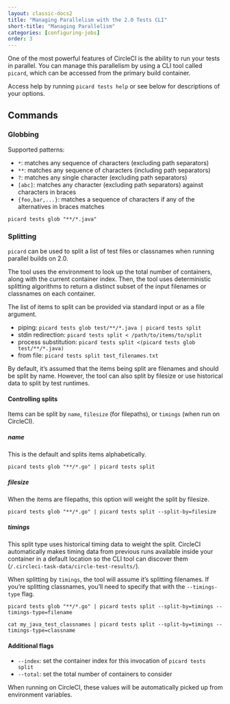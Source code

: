 ```yaml
---
layout: classic-docs2
title: "Managing Parallelism with the 2.0 Tests CLI"
short-title: "Managing Parallelism"
categories: [configuring-jobs]
order: 3
---
```


One of the most powerful features of CircleCI is the ability to run your tests in parallel. You can manage this parallelism by using a CLI tool called `picard`, which can be accessed from the primary build container.

Access help by running `picard tests help` or see below for descriptions of your options.

## Commands

### Globbing

Supported patterns:

- `*`: matches any sequence of characters (excluding path separators)
- `**`: matches any sequence of characters (including path separators)
- `?`: matches any single character (excluding path separators)
- `[abc]`: matches any character (excluding path separators) against characters in braces
- `{foo,bar,...}`: matches a sequence of characters if any of the alternatives in braces matches

`picard tests glob "**/*.java"`

### Splitting

`picard` can be used to split a list of test files or classnames when running parallel builds on 2.0.

The tool uses the environment to look up the total number of containers, along with the current container index. Then, the tool uses deterministic splitting algorithms to return a distinct subset of the input filenames or classnames on each container.

The list of items to split can be provided via standard input or as a file argument.

- piping: `picard tests glob test/**/*.java | picard tests split`
- stdin redirection: `picard tests split < /path/to/items/to/split`
- process substitution: `picard tests split <(picard tests glob test/**/*.java)`
- from file: `picard tests split test_filenames.txt`

By default, it’s assumed that the items being split are filenames and should be split by name. However, the tool can also split by filesize or use historical data to split by test runtimes.

#### Controlling splits
Items can be split by `name`, `filesize` (for filepaths), or `timings` (when run on CircleCI).

##### **name**
This is the default and splits items alphabetically.

`picard tests glob "**/*.go" | picard tests split`

##### **filesize**
When the items are filepaths, this option will weight the split by filesize.

`picard tests glob "**/*.go" | picard tests split --split-by=filesize`

##### **timings**
This split type uses historical timing data to weight the split. CircleCI automatically makes timing data from previous runs available inside your container in a default location so the CLI tool can discover them (`/.circleci-task-data/circle-test-results/`).

When splitting by `timings`, the tool will assume it’s splitting filenames. If you’re splitting classnames, you’ll need to specify that with the `--timings-type` flag.

`picard tests glob "**/*.go" | picard tests split --split-by=timings --timings-type=filename`

`cat my_java_test_classnames | picard tests split --split-by=timings --timings-type=classname`

#### Additional flags
- `--index`: set the container index for this invocation of `picard tests split`
- `--total`: set the total number of containers to consider

When running on CircleCI, these values will be automatically picked up from environment variables.
